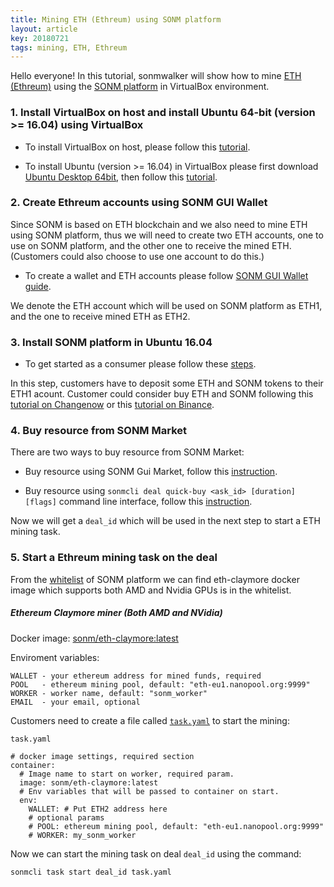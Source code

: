 ```yaml
---
title: Mining ETH (Ethreum) using SONM platform
layout: article
key: 20180721
tags: mining, ETH, Ethreum
---
```


Hello everyone! In this tutorial, sonmwalker will show how to mine [ETH (Ethreum)](https://www.ethereum.org/) using the [SONM platform](https://docs.sonm.com/) in VirtualBox environment. 

### 1. Install VirtualBox on host and install Ubuntu 64-bit (version >= 16.04) using VirtualBox

- To install VirtualBox on host, please follow this [tutorial](https://www.wikihow.com/Install-VirtualBox).

- To install Ubuntu (version >= 16.04) in VirtualBox please first download [Ubuntu Desktop 64bit](https://www.ubuntu.com/download/desktop), then follow this [tutorial](https://medium.com/@tushar0618/install-ubuntu-16-04-lts-on-virtual-box-desktop-version-30dc6f1958d0).


### 2. Create Ethreum accounts using SONM GUI Wallet

Since SONM is based on ETH blockchain and we also need to mine ETH using SONM platform, thus we will need to create two ETH accounts, one to use on SONM platform, and the other one to receive the mined ETH. (Customers could also choose to use one account to do this.) 


- To create a wallet and ETH accounts please follow [SONM GUI Wallet guide](https://docs.sonm.com/guides/sonm-gui-guide/sonm-wallet-guide).


We denote the ETH account which will be used on SONM platform as ETH1, and the one to receive mined ETH as ETH2.

### 3. Install SONM platform in Ubuntu 16.04

- To get started as a consumer please follow these [steps](https://docs.sonm.com/getting-started/as-a-consumer).

In this step, customers have to deposit some ETH and SONM tokens to their ETH1 acount. Customer could consider buy ETH and SONM following this [tutorial on Changenow](https://blog.sonm.io/5-steps-to-buy-snm-on-changenow-75a4d0be12e0) or this [tutorial on Binance](https://medium.com/wespostdotcom/the-ultimate-beginners-guide-to-binance-exchange-buy-sell-cryptocurrency-fadb91d1fb09).

### 4. Buy resource from SONM Market

There are two ways to buy resource from SONM Market:
- Buy resource using SONM Gui Market, follow this [instruction](https://docs.sonm.com/guides/sonm-gui-guide/market-guide#How-to-buy-resourses).

- Buy resource using `sonmcli deal quick-buy <ask_id> [duration] [flags]` command line interface, follow this [instruction](https://docs.sonm.com/guides/sonm-cli-guide#deal_quick-buy).

Now we will get a `deal_id` which will be used in the next step to start a ETH mining task.

### 5. Start a Ethreum mining task on the deal

From the [whitelist](https://github.com/sonm-io/allowed-list) of SONM platform we can find eth-claymore docker image which supports both AMD and Nvidia GPUs is in the whitelist. 

##### Ethereum Claymore miner (Both AMD and NVidia)

Docker image: [sonm/eth-claymore:latest](https://hub.docker.com/r/sonm/eth-claymore/)

Enviroment variables:
```
WALLET - your ethereum address for mined funds, required
POOL   - ethereum mining pool, default: "eth-eu1.nanopool.org:9999"
WORKER - worker name, default: "sonm_worker"
EMAIL  - your email, optional
```

Customers need to create a file called [`task.yaml`](task.yaml) to start the mining:

`task.yaml`
```
# docker image settings, required section
container:
  # Image name to start on worker, required param.
  image: sonm/eth-claymore:latest
  # Env variables that will be passed to container on start.
  env:
    WALLET: # Put ETH2 address here
    # optional params
    # POOL: ethereum mining pool, default: "eth-eu1.nanopool.org:9999"
    # WORKER: my_sonm_worker
```

Now we can start the mining task on deal `deal_id` using the command:

`sonmcli task start deal_id task.yaml`


<!--more-->


